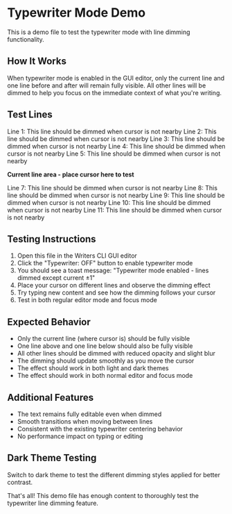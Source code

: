 # Typewriter Mode Demo

This is a demo file to test the typewriter mode with line dimming functionality.

## How It Works

When typewriter mode is enabled in the GUI editor, only the current line and one line before and after will remain fully visible. All other lines will be dimmed to help you focus on the immediate context of what you're writing.

## Test Lines

Line 1: This line should be dimmed when cursor is not nearby
Line 2: This line should be dimmed when cursor is not nearby
Line 3: This line should be dimmed when cursor is not nearby
Line 4: This line should be dimmed when cursor is not nearby
Line 5: This line should be dimmed when cursor is not nearby

**Current line area - place cursor here to test**

Line 7: This line should be dimmed when cursor is not nearby
Line 8: This line should be dimmed when cursor is not nearby
Line 9: This line should be dimmed when cursor is not nearby
Line 10: This line should be dimmed when cursor is not nearby
Line 11: This line should be dimmed when cursor is not nearby

## Testing Instructions

1. Open this file in the Writers CLI GUI editor
2. Click the "Typewriter: OFF" button to enable typewriter mode
3. You should see a toast message: "Typewriter mode enabled - lines dimmed except current ±1"
4. Place your cursor on different lines and observe the dimming effect
5. Try typing new content and see how the dimming follows your cursor
6. Test in both regular editor mode and focus mode

## Expected Behavior

- Only the current line (where cursor is) should be fully visible
- One line above and one line below should also be fully visible
- All other lines should be dimmed with reduced opacity and slight blur
- The dimming should update smoothly as you move the cursor
- The effect should work in both light and dark themes
- The effect should work in both normal editor and focus mode

## Additional Features

- The text remains fully editable even when dimmed
- Smooth transitions when moving between lines
- Consistent with the existing typewriter centering behavior
- No performance impact on typing or editing

## Dark Theme Testing

Switch to dark theme to test the different dimming styles applied for better contrast.

That's all! This demo file has enough content to thoroughly test the typewriter line dimming feature.